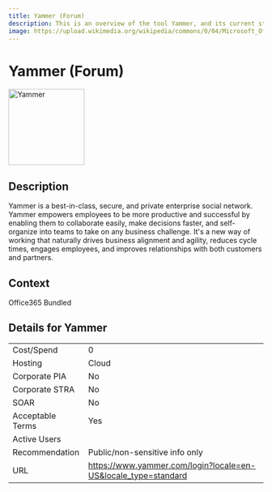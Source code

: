 ```yaml
---
title: Yammer (Forum)
description: This is an overview of the tool Yammer, and its current status  within BC Gov.
image: https://upload.wikimedia.org/wikipedia/commons/0/04/Microsoft_Office_Yammer_%282018%E2%80%93present%29.svg
---
```


# Yammer (Forum)

<img src="https://upload.wikimedia.org/wikipedia/commons/0/04/Microsoft_Office_Yammer_%282018%E2%80%93present%29.svg" alt="Yammer" width="150"/>

## Description
Yammer is a best-in-class, secure, and private enterprise social network. Yammer empowers employees to be more productive and successful by enabling them to collaborate easily, make decisions faster, and self-organize into teams to take on any business challenge. It's a new way of working that naturally drives business alignment and agility, reduces cycle times, engages employees, and improves relationships with both customers and partners.

## Context
Office365 Bundled

##  Details for Yammer

|   |   |
|---|---|
|Cost/Spend   | 0  |
|Hosting   | Cloud  |
|Corporate PIA   | No  |
|Corporate STRA   | No   |
|SOAR   | No  |
|Acceptable Terms   | Yes  |
|Active Users   |   |
|Recommendation   |  Public/non-sensitive info only |
|URL   | https://www.yammer.com/login?locale=en-US&locale_type=standard  |
